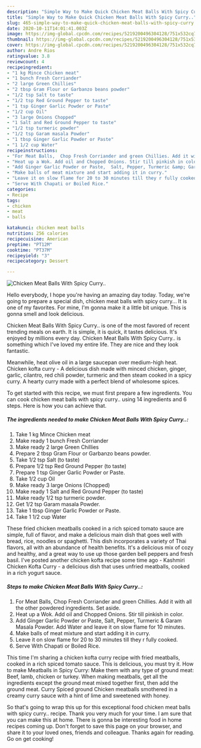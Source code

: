 ```yaml
---
description: "Simple Way to Make Quick Chicken Meat Balls With Spicy Curry.."
title: "Simple Way to Make Quick Chicken Meat Balls With Spicy Curry.."
slug: 465-simple-way-to-make-quick-chicken-meat-balls-with-spicy-curry
date: 2020-10-11T14:01:41.003Z
image: https://img-global.cpcdn.com/recipes/5219200496304128/751x532cq70/chicken-meat-balls-with-spicy-curry-recipe-main-photo.jpg
thumbnail: https://img-global.cpcdn.com/recipes/5219200496304128/751x532cq70/chicken-meat-balls-with-spicy-curry-recipe-main-photo.jpg
cover: https://img-global.cpcdn.com/recipes/5219200496304128/751x532cq70/chicken-meat-balls-with-spicy-curry-recipe-main-photo.jpg
author: Andre Rios
ratingvalue: 3.8
reviewcount: 4
recipeingredient:
- "1 kg Mince Chicken meat"
- "1 bunch Fresh Corriander"
- "2 large Green Chillies"
- "2 tbsp Gram Flour or Garbanzo beans powder"
- "1/2 tsp Salt to taste"
- "1/2 tsp Red Ground Pepper to taste"
- "1 tsp Ginger Garlic Powder or Paste"
- "1/2 cup Oil"
- "3 large Onions Chopped"
- "1 Salt and Red Ground Pepper to taste"
- "1/2 tsp turmeric powder"
- "1/2 tsp Garam masala Powder"
- "1 tbsp Ginger Garlic Powder or Paste"
- "1 1/2 cup Water"
recipeinstructions:
- "For Meat Balls,  Chop Fresh Corriander and green Chillies. Add it with all the other powdered ingredients. Set aside."
- "Heat up a Wok. Add oil and Chopped Onions. Stir till pinkish in color."
- "Add Ginger Garlic Powder or Paste,  Salt, Pepper, Turmeric &amp; Garam Masala Powder. Add Water and leave it on slow flame for 10 minutes."
- "Make balls of meat mixture and start adding it in curry."
- "Leave it on slow flame for 20 to 30 minutes till they r fully cooked."
- "Serve With Chapati or Boiled Rice."
categories:
- Recipe
tags:
- chicken
- meat
- balls

katakunci: chicken meat balls 
nutrition: 256 calories
recipecuisine: American
preptime: "PT12M"
cooktime: "PT37M"
recipeyield: "3"
recipecategory: Dessert

---
```



![Chicken Meat Balls With Spicy Curry..](https://img-global.cpcdn.com/recipes/5219200496304128/751x532cq70/chicken-meat-balls-with-spicy-curry-recipe-main-photo.jpg)

Hello everybody, I hope you're having an amazing day today. Today, we're going to prepare a special dish, chicken meat balls with spicy curry... It is one of my favorites. For mine, I'm gonna make it a little bit unique. This is gonna smell and look delicious.

Chicken Meat Balls With Spicy Curry.. is one of the most favored of recent trending meals on earth. It is simple, it is quick, it tastes delicious. It's enjoyed by millions every day. Chicken Meat Balls With Spicy Curry.. is something which I've loved my entire life. They are nice and they look fantastic.

Meanwhile, heat olive oil in a large saucepan over medium-high heat. Chicken kofta curry - A delicious dish made with minced chicken, ginger, garlic, cilantro, red chili powder, turmeric and then steam cooked in a spicy curry. A hearty curry made with a perfect blend of wholesome spices.


To get started with this recipe, we must first prepare a few ingredients. You can cook chicken meat balls with spicy curry.. using 14 ingredients and 6 steps. Here is how you can achieve that.

<!--inarticleads1-->

##### The ingredients needed to make Chicken Meat Balls With Spicy Curry..:

1. Take 1 kg Mince Chicken meat
1. Make ready 1 bunch Fresh Corriander
1. Make ready 2 large Green Chillies
1. Prepare 2 tbsp Gram Flour or Garbanzo beans powder.
1. Take 1/2 tsp Salt (to taste)
1. Prepare 1/2 tsp Red Ground Pepper (to taste)
1. Prepare 1 tsp Ginger Garlic Powder or Paste.
1. Take 1/2 cup Oil
1. Make ready 3 large Onions (Chopped)
1. Make ready 1 Salt and Red Ground Pepper (to taste)
1. Make ready 1/2 tsp turmeric powder.
1. Get 1/2 tsp Garam masala Powder.
1. Take 1 tbsp Ginger Garlic Powder or Paste.
1. Take 1 1/2 cup Water


These fried chicken meatballs cooked in a rich spiced tomato sauce are simple, full of flavor, and make a delicious main dish that goes well with bread, rice, noodles or spaghetti. This dish incorporates a variety of Thai flavors, all with an abundance of health benefits. It&#39;s a delicious mix of cozy and healthy, and a great way to use up those garden bell peppers and fresh basil. I&#39;ve posted another chicken kofta recipe some time ago - Kashmiri Chicken Kofta Curry - a delicious dish that uses unfried meatballs, cooked in a rich yogurt sauce. 

<!--inarticleads2-->

##### Steps to make Chicken Meat Balls With Spicy Curry..:

1. For Meat Balls,  Chop Fresh Corriander and green Chillies. Add it with all the other powdered ingredients. Set aside.
1. Heat up a Wok. Add oil and Chopped Onions. Stir till pinkish in color.
1. Add Ginger Garlic Powder or Paste,  Salt, Pepper, Turmeric &amp; Garam Masala Powder. Add Water and leave it on slow flame for 10 minutes.
1. Make balls of meat mixture and start adding it in curry.
1. Leave it on slow flame for 20 to 30 minutes till they r fully cooked.
1. Serve With Chapati or Boiled Rice.


This time I&#39;m sharing a chicken kofta curry recipe with fried meatballs, cooked in a rich spiced tomato sauce. This is delicious, you must try it. How to make Meatballs in Spicy Curry: Make them with any type of ground meat: Beef, lamb, chicken or turkey. When making meatballs, get all the ingredients except the ground meat mixed together first, then add the ground meat. Curry Spiced ground Chicken meatballs smothered in a creamy curry sauce with a hint of lime and sweetened with honey. 

So that's going to wrap this up for this exceptional food chicken meat balls with spicy curry.. recipe. Thank you very much for your time. I am sure that you can make this at home. There is gonna be interesting food in home recipes coming up. Don't forget to save this page on your browser, and share it to your loved ones, friends and colleague. Thanks again for reading. Go on get cooking!
